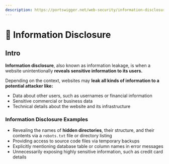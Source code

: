 ```yaml
---
description: https://portswigger.net/web-security/information-disclosure
---
```


# 📑 Information Disclosure

## Intro

**Information disclosure**, also known as information leakage, is when a website unintentionally **reveals sensitive information to its users.**&#x20;

Depending on the context, websites may **leak all kinds of information to a potential attacker like:**

* Data about other users, such as usernames or financial information
* Sensitive commercial or business data
* Technical details about the website and its infrastructure

### Information Disclosure Examples

* Revealing the names of **hidden directories**, their structure, and their contents via a `robots.txt` file or directory listing
* Providing access to source code files via temporary backups
* Explicitly mentioning database table or column names in error messages
* Unnecessarily exposing highly sensitive information, such as credit card details
